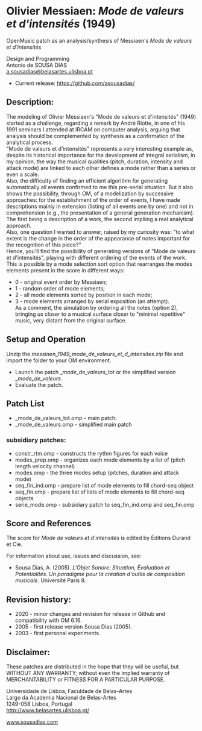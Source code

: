 # Olivier Messiaen: _Mode de valeurs et d'intensités_ (1949)
 OpenMusic patch as an analysis/synthesis of Messiaen's _Mode de valeurs et d'intensités_

Design and Programming<br>
Antonio de SOUSA DIAS<br>
a.sousadias@belasartes.ulisboa.pt

- Current release: https://github.com/asousadias/

## Description:
The modeling of Olivier Messiaen's "Mode de valeurs et d'intensités" (1949) started as a challenge, regarding a remark by André Riotte, in one of his 1991 seminars I attended at IRCAM on computer analysis, arguing that analysis should be complemented by synthesis as a confirmation of the analytical process.<br/>
"Mode de valeurs et d'intensités" represents a very interesting example as, despite its historical importance for the development of integral serialism, in my opinion, the way the musical qualities (pitch, duration, intensity and attack mode) are linked to each other defines a mode rather than a series or even a scale.<br/>
Also, the difficulty of finding an efficient algorithm for generating automatically all events confirmed to me this pre-serial situation. But it also shows the possibility, through OM, of a modelization by successive approaches: for the establishment of the order of events, I have made descriptions mainly in extension (listing of all events one by one) and not in comprehension (e.g., the presentation of a general generation mechanism). The first being a description of a work, the second impliing a real analytical approach.<br/>
Also, one question I wanted to answer, raised by my curiosity was: "to what extent is the change in the order of the appearance of notes important for the recognition of this piece?"<br/>
Hence, you'll find the possibility of generating versions of "Mode de valeurs et d'intensités", playing with different ordering of the events of the work. This is possible by a  mode selection sort option that rearranges the modes elements present in the score in different ways:
- 0 - original event order by Messiaen;<br/>
- 1 - random order of mode elements;<br/>
- 2 - all mode elements sorted by position in each mode;<br/>
- 3 - mode elements arranged by serial exposition (an attempt).<br/>
As a comment, the simulation by ordering all the notes (option 2), bringing us closer to a musical surface closer to "minimal repetitive" music, very distant from the original surface.<br/>

## Setup and Operation
Unzip the _messiaen_1949_mode_de_valeurs_et_d_intensites.zip_ file and import the folder to your OM environment.<br>
- Launch the patch \__mode\_de\_valeurs\_tot_ or the simplified version \__mode\_de\_valeurs_.
- Evaluate the patch.

## Patch List
- _mode_de_valeurs_tot.omp - main patch:
- _mode_de_valeurs.omp - simplified main patch

### subsidiary patches:
- constr_rtm.omp - constructs the rythm figures for each voice
- modes_prep.omp - organizes each mode elements by a list of (pitch length velocity channel)
- modes.omp - the three modes setup (pitches, duration and attack mode)
- seq_fin_ind.omp - prepare list of mode elements to fill chord-seq object
- seq_fin.omp - prepare list of lists of mode elements to fill chord-seq objects
- serie_mode.omp - subsidiary patch to seq_fin_ind.omp and seq_fin.omp


## Score and References
The score for _Mode de valeurs et d'intensités_ is edited by Éditions Durand et Cie.<br>

For information about use, issues and discussion, see:<br>
- Sousa Dias, A. (2005). _L'Objet Sonore: Situation, Évaluation et Potentialités. Un paradigme pour la création d'outils de composition musicale_. Université Paris 8.<br>

## Revision history:
- 2020 - minor changes and revision for release in Github and compatibility with OM 6.16.
- 2005 - first release version Sousa Dias (2005).
- 2003 - first personal experiments.

## Disclaimer:
These patches are distributed in the hope that they will be useful, but WITHOUT ANY WARRANTY; without even the implied warranty of MERCHANTABILITY or FITNESS FOR A PARTICULAR PURPOSE.<br>

Universidade de Lisboa, Faculdade de Belas-Artes<br>
Largo da Academia Nacional de Belas-Artes<br>
1249-058 Lisboa, Portugal<br>
http://www.belasartes.ulisboa.pt/

www.sousadias.com
